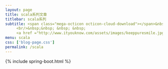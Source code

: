 ```yaml
---
layout: page
title: scala系列文章
titlebar: scala系列
subtitle: <span class="mega-octicon octicon-cloud-download"></span>&nbsp;&nbsp; <a href ="http://gitbook.cn/gitchat/column/59f5daa149cd4330613605ba">点我学习：<font color="#00ffff">Spring Boot 精选达人课程</font></a>
     <br/>&nbsp;&nbsp; &nbsp; &nbsp; 
     <a href ="http://www.ityouknow.com/assets/images/keeppuresmile.jpg">关注公众号：<font color="#00FF00">纯洁的微笑</font>，回复"springboot"获取精选视频教程。</a>
menu: scala
css: ['blog-page.css']
permalink: /scala
---
```


{% include spring-boot.html %}